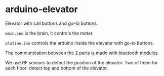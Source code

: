 # arduino-elevator

Elevator with call buttons and go-to buttons.

`main.ino` is the brain, it controls the motor.

`platine.ino` controls the arduino inside the elevator with go-to buttons.

The communication between the 2 parts is made with bluetooth modules.

We use RF sensors to detect the position of the elevator. Two of them for each floor: detect top and bottom of the elevator.  
